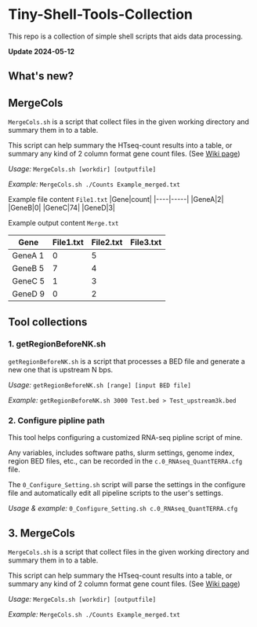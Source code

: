 # Tiny-Shell-Tools-Collection
This repo is a collection of simple shell scripts that aids data processing.

**Update 2024-05-12**

## What's new?

## **MergeCols**

`MergeCols.sh` is a script that collect files in the given working directory and summary them in to a table.

This script can help summary the HTseq-count results into a table, or summary any kind of 2 column format gene count files. (See [Wiki page](https://github.com/LAXY9887/Tiny-Shell-Tools-Collection/wiki#3-mergecols))

*Usage:* `MergeCols.sh [workdir] [outputfile]`

*Example:* `MergeCols.sh ./Counts Example_merged.txt`

Example file content `File1.txt`
|Gene|count|
|----|-----|
|GeneA|2|
|GeneB|0|
|GeneC|74|
|GeneD|3|

Example output content `Merge.txt`

|Gene|File1.txt|File2.txt|File3.txt|
|----|----|----|----|
|GeneA 1|0|5|
|GeneB 5|7|4|
|GeneC 5|1|3|
|GeneD 9|0|2|

## Tool collections

### **1. getRegionBeforeNK.sh** 

`getRegionBeforeNK.sh` is a script that processes a BED file and generate a new one that is upstream N bps.

*Usage:* `getRegionBeforeNK.sh [range] [input BED file]`

*Example:* `getRegionBeforeNK.sh 3000 Test.bed > Test_upstream3k.bed`

### **2. Configure pipline path**

This tool helps configuring a customized RNA-seq pipline script of mine.

Any variables, includes software paths, slurm settings, genome index, region BED files, etc., can be recorded in the `c.0_RNAseq_QuantTERRA.cfg` file.

The `0_Configure_Setting.sh` script will parse the settings in the configure file and automatically edit all pipeline scripts to the user's settings.

*Usage & example:* `0_Configure_Setting.sh c.0_RNAseq_QuantTERRA.cfg`

## **3. MergeCols**

`MergeCols.sh` is a script that collect files in the given working directory and summary them in to a table.

This script can help summary the HTseq-count results into a table, or summary any kind of 2 column format gene count files. (See [Wiki page](https://github.com/LAXY9887/Tiny-Shell-Tools-Collection/wiki#3-mergecols))

*Usage:* `MergeCols.sh [workdir] [outputfile]`

*Example:* `MergeCols.sh ./Counts Example_merged.txt`
